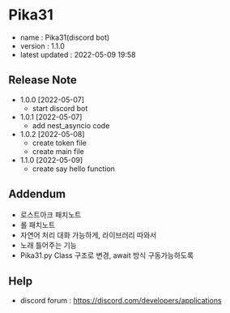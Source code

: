 # Pika31

- name : Pika31(discord bot)
- version : 1.1.0
- latest updated : 2022-05-09 19:58

## Release Note

- 1.0.0 [2022-05-07]
    - start discord bot
- 1.0.1 [2022-05-07]
    - add nest_asyncio code
- 1.0.2 [2022-05-08]
    - create token file
    - create main file
- 1.1.0 [2022-05-09]
    - create say hello function
    
## Addendum

- 로스트아크 패치노트
- 롤 패치노트
- 자연어 처리 대화 가능하게, 라이브러리 따와서
- 노래 틀어주는 기능
- Pika31.py Class 구조로 변경, await 방식 구동가능하도록

## Help

- discord forum : https://discord.com/developers/applications